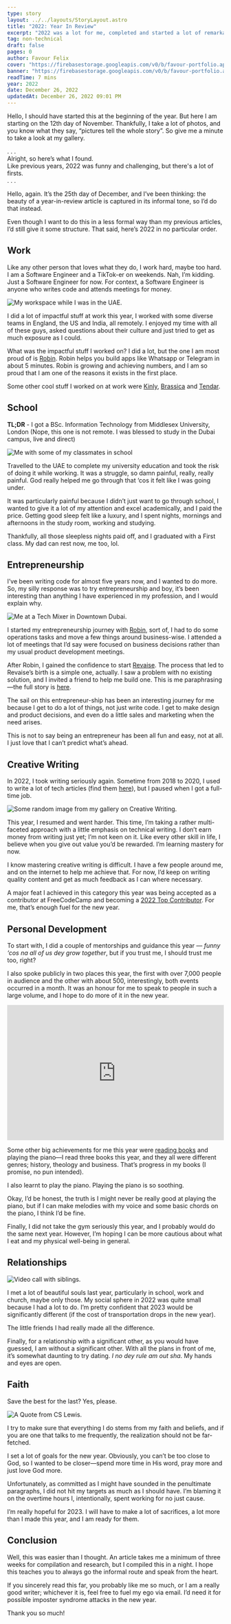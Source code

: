 ```yaml
---
type: story
layout: ../../layouts/StoryLayout.astro
title: "2022: Year In Review"
excerpt: "2022 was a lot for me, completed and started a lot of remarkable things. In this article, I share a couple of things I learnt while going through my challenges, there might be lessons for you too."
tag: non-technical
draft: false
pages: 0
author: Favour Felix
cover: "https://firebasestorage.googleapis.com/v0/b/favour-portfolio.appspot.com/o/stories%2F2022-1.jpeg?alt=media&token=37fbe434-8a41-4d22-857e-cc40405f5de7"
banner: "https://firebasestorage.googleapis.com/v0/b/favour-portfolio.appspot.com/o/stories%2F2022-1.webp?alt=media&token=b614f1d9-37b4-4dee-b9fd-414dc9638f76"
readTime: 7 mins
year: 2022
date: December 26, 2022
updatedAt: December 26, 2022 09:01 PM
---
```


Hello, I should have started this at the beginning of the year. But here I am starting on the 12th day of November. Thankfully, I take a lot of photos, and you know what they say, “pictures tell the whole story”. So give me a minute to take a look at my gallery.

<section class="first">
. . .
</section>
Alright, so here’s what I found. <br /> Like previous years, 2022 was funny and challenging, but there's a lot of firsts.
<section>
. . .
</section>

Hello, again. It’s the 25th day of December, and I’ve been thinking: the beauty of a year-in-review article is captured in its informal tone, so I’d do that instead.

Even though I want to do this in a less formal way than my previous articles, I’d still give it some structure. That said, here’s 2022 in no particular order.

## Work

Like any other person that loves what they do, I work hard, maybe too hard. I am a Software Engineer and a TikTok-er on weekends. Nah, I’m kidding. Just a Software Engineer for now. For context, a Software Engineer is anyone who writes code and attends meetings for money.

![My workspace while I was in the UAE.](https://firebasestorage.googleapis.com/v0/b/favour-portfolio.appspot.com/o/stories%2F2022-work.webp?alt=media&token=9fcaed0e-2ecf-4de0-945f-64f3674d08ca)

I did a lot of impactful stuff at work this year, I worked with some diverse teams in England, the US and India, all remotely. I enjoyed my time with all of these guys, asked questions about their culture and just tried to get as much exposure as I could.

What was the impactful stuff I worked on? I did a lot, but the one I am most proud of is [Robin](https://robinapp.co?ref=favourfelix.com). Robin helps you build apps like Whatsapp or Telegram in about 5 minutes. Robin is growing and achieving numbers, and I am so proud that I am one of the reasons it exists in the first place.

Some other cool stuff I worked on at work were [Kinly](http://bekinly.com), [Brassica](http://brassicafin.com) and [Tendar](http://tendar.co).

## School

**TL;DR** - I got a BSc. Information Technology from Middlesex University, London (Nope, this one is not remote. I was blessed to study in the Dubai campus, live and direct)

![Me with some of my classmates in school](https://firebasestorage.googleapis.com/v0/b/favour-portfolio.appspot.com/o/stories%2F2022-school.webp?alt=media&token=bad31e67-1629-4fa1-9abc-8a191977ab5f)

Travelled to the UAE to complete my university education and took the risk of doing it while working. It was a struggle, so damn painful, really, really painful. God really helped me go through that ‘cos it felt like I was going under.

It was particularly painful because I didn’t just want to go through school, I wanted to give it a lot of my attention and excel academically, and I paid the price. Getting good sleep felt like a luxury, and I spent nights, mornings and afternoons in the study room, working and studying.

Thankfully, all those sleepless nights paid off, and I graduated with a First class. My dad can rest now, me too, lol.

## Entrepreneurship

I’ve been writing code for almost five years now, and I wanted to do more. So, my silly response was to try entrepreneurship and boy, it’s been interesting than anything I have experienced in my profession, and I would explain why.

![Me at a Tech Mixer in Downtown Dubai.](https://firebasestorage.googleapis.com/v0/b/favour-portfolio.appspot.com/o/stories%2F2022-entrepreneurship.webp?alt=media&token=d325cdda-d414-4566-80d9-754b1f4a0ef9)

I started my entrepreneurship journey with [Robin](https://robinapp.co), sort of, I had to do some operations tasks and move a few things around business-wise. I attended a lot of meetings that I’d say were focused on business decisions rather than my usual product development meetings.

After Robin, I gained the confidence to start [Revaise](https://revaise.com). The process that led to Revaise’s birth is a simple one, actually. I saw a problem with no existing solution, and I invited a friend to help me build one. This is me paraphrasing—the full story is [here](https://www.linkedin.com/posts/favourfelix_remotework-peerreview-productivity-activity-6998936201453821952-gARa?utm_source=share&utm_medium=member_desktop).

The sail on this entrepreneur-ship has been an interesting journey for me because I get to do a lot of things, not just write code. I get to make design and product decisions, and even do a little sales and marketing when the need arises.

This is not to say being an entrepreneur has been all fun and easy, not at all. I just love that I can’t predict what’s ahead.

## Creative Writing

In 2022, I took writing seriously again. Sometime from 2018 to 2020, I used to write a lot of tech articles (find them [here](https://theniclex.wordpress.com/author/raphfelix/)), but I paused when I got a full-time job.

![Some random image from my gallery on Creative Writing.](https://firebasestorage.googleapis.com/v0/b/favour-portfolio.appspot.com/o/stories%2F2022-writing.webp?alt=media&token=16360508-eefd-4b01-b4c9-fb1ed3f7c0e0)

This year, I resumed and went harder. This time, I’m taking a rather multi-faceted approach with a little emphasis on technical writing. I don’t earn money from writing just yet; I’m not keen on it. Like every other skill in life, I believe when you give out value you’d be rewarded. I’m learning mastery for now.

I know mastering creative writing is difficult. I have a few people around me, and on the internet to help me achieve that. For now, I’d keep on writing quality content and get as much feedback as I can where necessary.

A major feat I achieved in this category this year was being accepted as a contributor at FreeCodeCamp and becoming a [2022 Top Contributor](https://www.freecodecamp.org/news/freecodecamp-2022-top-contributors/). For me, that’s enough fuel for the new year.

## Personal Development

To start with, I did a couple of mentorships and guidance this year — *funny ‘cos na all of us dey grow together*, but if you trust me, I should trust me too, right?

I also spoke publicly in two places this year, the first with over 7,000 people in audience and the other with about 500, interestingly, both events occurred in a month. It was an honour for me to speak to people in such a large volume, and I hope to do more of it in the new year.

<iframe width="100%" height="315" src="https://www.youtube.com/embed/CQWh7XOo9Mg" title="YouTube video player" frameborder="0" allow="accelerometer; autoplay; clipboard-write; encrypted-media; gyroscope; picture-in-picture" allowfullscreen></iframe>

Some other big achievements for me this year were [reading books](https://favourfelix.com/books/) and playing the piano—I read three books this year, and they all were different genres; history, theology and business. That’s progress in my books (I promise, no pun intended).

I also learnt to play the piano. Playing the piano is so soothing.

Okay, I’d be honest, the truth is I might never be really good at playing the piano, but if I can make melodies with my voice and some basic chords on the piano, I think I’d be fine.

Finally, I did not take the gym seriously this year, and I probably would do the same next year. However, I’m hoping I can be more cautious about what I eat and my physical well-being in general.

## Relationships

![Video call with siblings.](https://firebasestorage.googleapis.com/v0/b/favour-portfolio.appspot.com/o/stories%2F2022-family.webp?alt=media&token=63e8df70-a9b1-430f-973c-c2ecec72b59f)

I met a lot of beautiful souls last year, particularly in school, work and church, maybe only those. My social sphere in 2022 was quite small because I had a lot to do. I’m pretty confident that 2023 would be significantly different (if the cost of transportation drops in the new year).

The little friends I had really made all the difference.

Finally, for a relationship with a significant other, as you would have guessed, I am without a significant other. With all the plans in front of me, it’s somewhat daunting to try dating. _I no dey rule am out sha_. My hands and eyes are open.

## Faith

Save the best for the last? Yes, please.

![A Quote from CS Lewis.](https://firebasestorage.googleapis.com/v0/b/favour-portfolio.appspot.com/o/stories%2F2022-faith.webp?alt=media&token=5635227a-dcdd-4e80-88c9-102923f0f3da)

I try to make sure that everything I do stems from my faith and beliefs, and if you are one that talks to me frequently, the realization should not be far-fetched.

I set a lot of goals for the new year. Obviously, you can’t be too close to God, so I wanted to be closer—spend more time in His word, pray more and just love God more.

Unfortunately, as committed as I might have sounded in the penultimate paragraphs, I did not hit my targets as much as I should have. I’m blaming it on the overtime hours I, intentionally, spent working for no just cause.

I’m really hopeful for 2023. I will have to make a lot of sacrifices, a lot more than I made this year, and I am ready for them.

## Conclusion

Well, this was easier than I thought. An article takes me a minimum of three weeks for compilation and research, but I compiled this in a night. I hope this teaches you to always go the informal route and speak from the heart.

If you sincerely read this far, you probably like me so much, or I am a really good writer; whichever it is, feel free to fuel my ego via email. I’d need it for possible imposter syndrome attacks in the new year.

Thank you so much!
